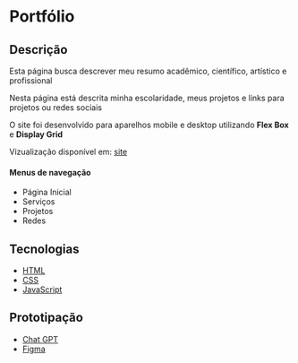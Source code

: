 # Portfólio
<h2> Descrição </h2>
<p> Esta página busca descrever meu resumo acadêmico, científico, artístico e profissional</p>
<p> Nesta página está descrita minha escolaridade, meus projetos e links para projetos ou redes sociais</p>
<p> O site foi desenvolvido para aparelhos mobile e desktop utilizando <b>Flex Box</b> e <b>Display Grid</b></p>
<p>Vizualização disponível em: <a href="https://pedro-mizael.github.io/portfolio-pedro-mizael/#sobre">site</a></p>
<h4> Menus de navegação </h4>
<ul>
  <li> Página Inicial </li>
  <li> Serviços </li>
  <li> Projetos </li>
  <li> Redes </li>
</ul>
<h2> Tecnologias </h2>
<ul>
  <li> <a href="https://html.com/html5/"> HTML </a> </li>
  <li> <a href="https://www.w3schools.com/Css/"> CSS </a> </li>
  <li> <a href="https://www.javascript.com/"> JavaScript </a> </li>
</ul>
<h2> Prototipação </h2>
<ul>
  <li> <a href="https://chat.openai.com/"> Chat GPT </a> </li>
  <li> <a href="https://www.figma.com/"> Figma </a> </li>
</ul>
